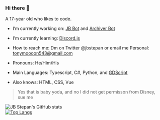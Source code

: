 ### Hi there 👋
A 17-year old who likes to code.

- I’m currently working on: [JB Bot](https://github.com/tonymoooon543/JB-Bot) and [Archiver Bot](https://github.com/tonymoooon543/Archiver-Bot)
- I’m currently learning: [Discord.js](https://discord.js.org)
- How to reach me: Dm on Twitter @jbstepan or email me Personal: tonymoooon543@gmail.com
- Pronouns: He/Him/His

- Main Languages: Typescript, C#, Python, and [GDScript](https://docs.godotengine.org/en/stable/getting_started/scripting/gdscript/index.html?highlight=gdscript)
- Also knows: HTML, CSS, Vue

> Yes that is baby yoda, and no I did not get permisson from Disney, sue me

![JB Stepan's GitHub stats](https://github-readme-stats.vercel.app/api?username=JBStepan&show_icons=true&count_private=true) <br>
[![Top Langs](https://github-readme-stats.vercel.app/api/top-langs/?username=JBStepan&layout=compact)](https://github.com/anuraghazra/github-readme-stats)
